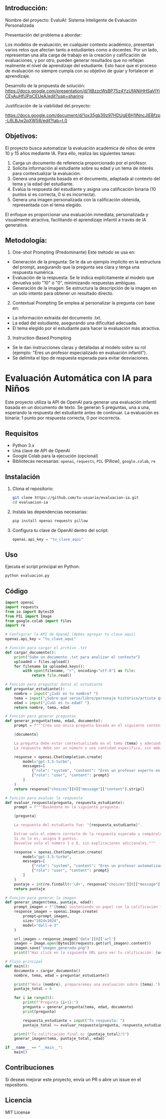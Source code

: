 ## Introducción:

Nombre del proyecto: EvaluAI: Sistema Inteligente de Evaluación Personalizada

Presentación del problema a abordar: 

Los modelos de evaluación, en cualquier contexto académico, presentan varios retos que afectan tanto a estudiantes como a docentes. Por un lado, representan una alta carga de trabajo en la creación y calificación de evaluaciones, y por otro, pueden generar resultados que no reflejan realmente el nivel de aprendizaje del estudiante. Esto hace que el proceso de evaluación no siempre cumpla con su objetivo de guiar y fortalecer el aprendizaje.

Desarrollo de la propuesta de solución: https://docs.google.com/presentation/d/1tBzzcWsBP75z4YzUfANiHHSaVlYiCEyAuHfUPpCEUeA/edit?usp=sharing

Justificación de la viabilidad del proyecto: 

https://docs.google.com/document/d/1ox35gb39z97HDUgE6H1lNncJlEBfzp-L6LBJw2pXW58/edit?tab=t.0

## Objetivos: 

El proyecto busca automatizar la evaluación académica de niños de entre 10 y 15 años mediante IA. Para ello, realiza las siguientes tareas:

1) Carga un documento de referencia proporcionado por el profesor.
2) Solicita información al estudiante sobre su edad y un tema de interés para contextualizar la evaluación.
3) Genera una pregunta basada en el documento, adaptada al contexto del tema y la edad del estudiante.
4) Evalúa la respuesta del estudiante y asigna una calificación binaria (10 puntos si es correcta, 0 si es incorrecta).
5) Genera una imagen personalizada con la calificación obtenida, representada con el tema elegido.

El enfoque es proporcionar una evaluación inmediata, personalizada y visualmente atractiva, facilitando el aprendizaje infantil a través de IA generativa.


## Metodología: 

1. One-shot Prompting (Predominante)
Este método se usa en:

- Generación de la pregunta: Se le da un ejemplo implícito en la estructura del prompt, asegurando que la pregunta sea clara y tenga una respuesta numérica.
- Evaluación de la respuesta: Se le indica explícitamente al modelo que devuelva solo "10" o "0", minimizando respuestas ambiguas.
- Generación de la imagen: Se estructura la descripción de la imagen en un solo intento para obtener un resultado directo.

2. Contextual Prompting
Se emplea al personalizar la pregunta con base en:

- La información extraída del documento .txt.
- La edad del estudiante, asegurando una dificultad adecuada.
- El tema elegido por el estudiante para hacer la evaluación más atractiva.

3. Instruction-Based Prompting
- Se le dan instrucciones claras y detalladas al modelo sobre su rol (ejemplo: "Eres un profesor especializado en evaluación infantil").
- Se delimita el tipo de respuesta esperada para evitar desviaciones.

# Evaluación Automática con IA para Niños

Este proyecto utiliza la API de OpenAI para generar una evaluación infantil basada en un documento de texto. Se generan 5 preguntas, una a una, esperando la respuesta del estudiante antes de continuar. La evaluación es binaria: 1 punto por respuesta correcta, 0 por incorrecta.

## Requisitos

- Python 3.x
- Una clave de API de OpenAI
- Google Colab para la ejecución (opcional)
- Bibliotecas necesarias: `openai`, `requests`, `PIL` (Pillow), `google.colab`, `re`

## Instalación

1. Clona el repositorio:
   ```sh
   git clone https://github.com/tu-usuario/evaluacion-ia.git
   cd evaluacion-ia
   ```
2. Instala las dependencias necesarias:
   ```sh
   pip install openai requests pillow
   ```
3. Configura tu clave de OpenAI dentro del script:
   ```python
   openai.api_key = "tu_clave_aqui"
   ```

## Uso

Ejecuta el script principal en Python:
```sh
python evaluacion.py
```

## Código

```python
import openai
import requests
from io import BytesIO
from PIL import Image
from google.colab import files
import re

# Configurar la API de OpenAI (debes agregar tu clave aquí)
openai.api_key = "tu_clave_aqui"

# Función para cargar el archivo .txt
def cargar_documento():
    print("Sube un documento .txt para analizar el contexto")
    uploaded = files.upload()
    for filename in uploaded.keys():
        with open(filename, "r", encoding="utf-8") as file:
            return file.read()

# Función para preguntar datos al estudiante
def preguntar_estudiante():
    nombre = input("¿Cuál es tu nombre? ")
    tema = input("¿Sobre qué serie/libro/personaje histórico/artista quieres que se realice la evaluación? ")
    edad = input("¿Cuál es tu edad? ")
    return nombre, tema, edad

# Función para generar preguntas
def generar_pregunta(tema, edad, documento):
    prompt = f"""Crea una única pregunta basada en el siguiente contenido:

    {documento}

    La pregunta debe estar contextualizada en el tema {tema} y adecuada para un niño de {edad} años.
    La respuesta debe ser un número o una cantidad específica, sin ambigüedades."""

    response = openai.ChatCompletion.create(
        model="gpt-3.5-turbo",
        messages=[
            {"role": "system", "content": "Eres un profesor experto en evaluación infantil."},
            {"role": "user", "content": prompt}
        ]
    )
    return response["choices"][0]["message"]["content"].strip()

# Función para evaluar la respuesta
def evaluar_respuesta(pregunta, respuesta_estudiante):
    prompt = f"""Basándote en la siguiente pregunta:

    {pregunta}

    La respuesta del estudiante fue: "{respuesta_estudiante}".

    Extrae solo el número correcto de la respuesta esperada y compáralo con la respuesta del estudiante. Si la respuesta es exacta, asigna 1 punto.
    Si no lo es, asigna 0 puntos.
    Devuelve solo el número 1 o 0, sin explicaciones adicionales."""

    response = openai.ChatCompletion.create(
        model="gpt-3.5-turbo",
        messages=[
            {"role": "system", "content": "Eres un profesor automatizado de matemáticas para niños."},
            {"role": "user", "content": prompt}
        ]
    )
    puntaje = int(re.findall(r'\d+', response["choices"][0]["message"]["content"])[0])
    return puntaje

# Función para generar la imagen
def generar_imagen(tema, puntaje, edad):
    prompt_imagen = f"{tema} sosteniendo un papel con la calificación {puntaje}/5 en su mano, estilo de dibujo acorde a la edad de {edad} años."
    response_imagen = openai.Image.create(
        prompt=prompt_imagen,
        size="1024x1024",
        model="dall-e-3"
    )

    url_imagen = response_imagen['data'][0]['url']
    imagen = Image.open(BytesIO(requests.get(url_imagen).content))
    imagen.save("imagen_generada.png")
    print(f"Haz click en la siguiente URL para ver tu calificación: {url_imagen}")

# Flujo principal
def main():
    documento = cargar_documento()
    nombre, tema, edad = preguntar_estudiante()

    print(f"Hola {nombre}, prepararemos una evaluación sobre {tema}.")
    puntaje_total = 0

    for i in range(5):
        print(f"Pregunta {i+1}:")
        pregunta = generar_pregunta(tema, edad, documento)
        print(pregunta)

        respuesta_estudiante = input("Tu respuesta: ")
        puntaje_total += evaluar_respuesta(pregunta, respuesta_estudiante)

    print(f"Tu calificación final es {puntaje_total}/5")
    generar_imagen(tema, puntaje_total, edad)

if __name__ == "__main__":
    main()
```

## Contribuciones

Si deseas mejorar este proyecto, envía un PR o abre un issue en el repositorio.

## Licencia

MIT License
